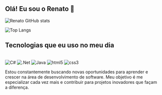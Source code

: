 ## Olá! Eu sou o Renato 👋

![Renato GitHub stats](https://github-readme-stats.vercel.app/api?username=Renato-L&show_icons=true&theme=dracula)

![Top Langs](https://github-readme-stats.vercel.app/api/top-langs/?username=Renato-L&layout=compact)

## Tecnologias que eu uso no meu dia

<div style="display: inline-block"><br/>
  <img align="center" alt="C#" src="https://img.shields.io/badge/C%23-239120?style=for-the-badge&logo=c-sharp&logoColor=white" />
  <img align="center" alt=".Net" src="https://img.shields.io/badge/.NET-5C2D91?style=for-the-badge&logo=.net&logoColor=white" />
  <img align="center" alt="Java" src="https://img.shields.io/badge/Java-ED8B00?style=for-the-badge&logo=openjdk&logoColor=white" />
  <img align="center" alt="html5" src="https://img.shields.io/badge/HTML5-E34F26?style=for-the-badge&logo=html5&logoColor=white" />
  <img align="center" alt="css3" src="https://img.shields.io/badge/CSS3-1572B6?style=for-the-badge&logo=css3&logoColor=white" />
</div><br/>

Estou constantemente buscando novas oportunidades para aprender e crescer na área de desenvolvimento de software. Meu objetivo é me especializar cada vez mais e contribuir para projetos inovadores que façam a diferença.
